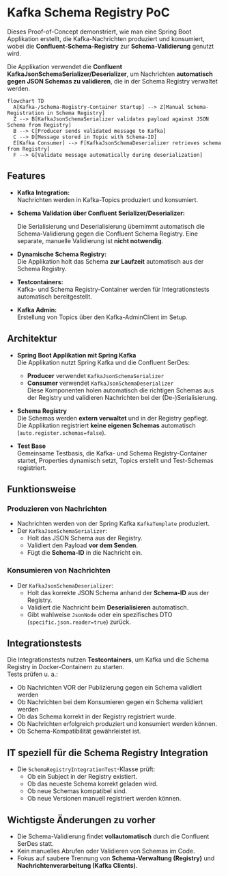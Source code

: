 # Kafka Schema Registry PoC

Dieses Proof-of-Concept demonstriert, wie man eine Spring Boot Applikation erstellt, die Kafka-Nachrichten produziert
und konsumiert, wobei die **Confluent-Schema-Registry** zur **Schema-Validierung** genutzt wird.  

Die Applikation verwendet die **Confluent KafkaJsonSchemaSerializer/Deserializer**, um Nachrichten **automatisch gegen
JSON Schemas zu validieren**, die in der Schema Registry verwaltet werden.

```mermaid
flowchart TD
  A[Kafka-/Schema-Registry-Container Startup] --> Z[Manual Schema-Registration in Schema Registry]
  Z --> B[KafkaJsonSchemaSerializer validates payload against JSON Schema from Registry]
  B --> C[Producer sends validated message to Kafka]
  C --> D[Message stored in Topic with Schema-ID]
  E[Kafka Consumer] --> F[KafkaJsonSchemaDeserializer retrieves schema from Registry]
  F --> G[Validate message automatically during deserialization]

```

## Features

- **Kafka Integration:**  
Nachrichten werden in Kafka-Topics produziert und konsumiert.


- **Schema Validation über Confluent Serializer/Deserializer:** 

  Die Serialisierung und Deserialisierung übernimmt automatisch die Schema-Validierung gegen die Confluent Schema Registry.
  Eine separate, manuelle Validierung ist **nicht notwendig**.


- **Dynamische Schema Registry:**  
  Die Applikation holt das Schema **zur Laufzeit** automatisch aus der Schema Registry.


- **Testcontainers:**  
  Kafka- und Schema Registry-Container werden für Integrationstests automatisch bereitgestellt.


- **Kafka Admin:**  
  Erstellung von Topics über den Kafka-AdminClient im Setup.

## Architektur

- **Spring Boot Applikation mit Spring Kafka**  
  Die Applikation nutzt Spring Kafka und die Confluent SerDes:
  - **Producer** verwendet `KafkaJsonSchemaSerializer`
  - **Consumer** verwendet `KafkaJsonSchemaDeserializer`  
    Diese Komponenten holen automatisch die richtigen Schemas aus der Registry und validieren Nachrichten bei der (De-)Serialisierung.


- **Schema Registry**  
  Die Schemas werden **extern verwaltet** und in der Registry gepflegt.  
  Die Applikation registriert **keine eigenen Schemas** automatisch (`auto.register.schemas=false`).


- **Test Base**  
  Gemeinsame Testbasis, die Kafka- und Schema Registry-Container startet, Properties dynamisch setzt, Topics erstellt und Test-Schemas registriert.

## Funktionsweise

### Produzieren von Nachrichten
- Nachrichten werden von der Spring Kafka `KafkaTemplate` produziert.
- Der `KafkaJsonSchemaSerializer`:
  - Holt das JSON Schema aus der Registry.
  - Validiert den Payload **vor dem Senden**.
  - Fügt die **Schema-ID** in die Nachricht ein.

### Konsumieren von Nachrichten
- Der `KafkaJsonSchemaDeserializer`:
  - Holt das korrekte JSON Schema anhand der **Schema-ID** aus der Registry.
  - Validiert die Nachricht beim **Deserialisieren** automatisch.
  - Gibt wahlweise `JsonNode` oder ein spezifisches DTO (`specific.json.reader=true`) zurück.

## Integrationstests

Die Integrationstests nutzen **Testcontainers**, um Kafka und die Schema Registry in Docker-Containern zu starten.  
Tests prüfen u. a.:
- Ob Nachrichten VOR der Publizierung gegen ein Schema validiert werden
- Ob Nachrichten bei dem Konsumieren gegen ein Schema validiert werden
- Ob das Schema korrekt in der Registry registriert wurde.
- Ob Nachrichten erfolgreich produziert und konsumiert werden können.
- Ob Schema-Kompatibilität gewährleistet ist.

## IT speziell für die Schema Registry Integration

- Die `SchemaRegistryIntegrationTest`-Klasse prüft:
  - Ob ein Subject in der Registry existiert.
  - Ob das neueste Schema korrekt geladen wird.
  - Ob neue Schemas kompatibel sind.
  - Ob neue Versionen manuell registriert werden können.

## Wichtigste Änderungen zu vorher

- Die Schema-Validierung findet **vollautomatisch** durch die Confluent SerDes statt.
- Kein manuelles Abrufen oder Validieren von Schemas im Code.
- Fokus auf saubere Trennung von **Schema-Verwaltung (Registry)** und **Nachrichtenverarbeitung (Kafka Clients)**.
